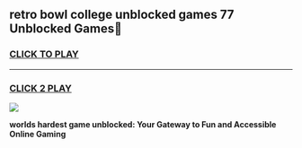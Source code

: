 
## retro bowl college unblocked games 77 Unblocked Games👋
<h3>
<a href="https://premium.freeplayer.one?title=retro_bowl_college_unblocked_games_77&ref=16F">CLICK TO PLAY</a></h3>
<hr>

<h3>
<a href="https://premium.freeplayer.one?title=retro_bowl_college_unblocked_games_77&ref=16F">CLICK 2 PLAY</a>
  
</h3>

<a href="https://premium.freeplayer.one?title=retro_bowl_college_unblocked_games_77&ref=16F/"><img src="https://clearcache.store/games.png"></a>


**worlds hardest game unblocked: Your Gateway to Fun and Accessible Online Gaming**

